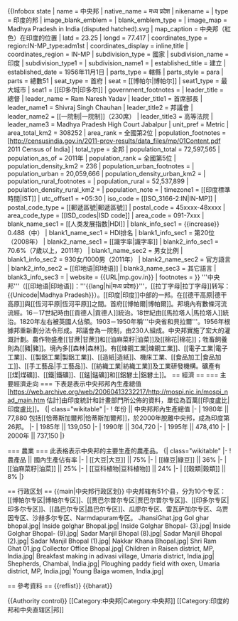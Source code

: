 {{Infobox state
| name = 中央邦
| native_name = मध्य प्रदेश
| nikename    = 
| type        = 印度的邦
| image_blank_emblem      = 
| blank_emblem_type       = 
| image_map               = Madhya Pradesh in India (disputed hatched).svg
| map_caption             = 中央邦（紅色）在印度的位置
| latd                    = 23.25
| longd                   = 77.417
| coordinates_type        = region:IN-MP_type:adm1st
| coordinates_display     = inline,title
| coordinates_region      = IN-MP
| subdivision_type        = 國家
| subdivision_name        = 印度
| subdivision_type1       = 
| subdivision_name1       = 
| established_title = 建立
| established_date  = 1956年11月1日
| parts_type              = 轄縣
| parts_style             = para
| parts                   = 總數51
| seat_type               = 首府
| seat                    = [[博帕尔|博帕尔]]
| seat1_type              = 最大城市
| seat1                   = [[印多尔|印多尔]]
| government_footnotes    =
| leader_title            = 總督
| leader_name             = Ram Naresh Yadav
| leader_title1           = 首席部長
| leader_name1            = Shivraj Singh Chauhan
| leader_title2           = 邦議會
| leader_name2            = [[一院制|一院制]]（230席）
| leader_title3           = 高等法院
| leader_name3            = Madhya Pradesh High Court Jabalpur
| unit_pref               = Metric
| area_total_km2          = 308252
| area_rank               = 全國第2位
| population_footnotes    =<ref name="2011_censusindia_gov_in">[http://censusindia.gov.in/2011-prov-results/data_files/mp/01Content.pdf 2011 Census of India]</ref>
| total_type = 全邦
| population_total        = 72,597,565
| population_as_of        = 2011年
| population_rank         = 全國第5位
| population_density_km2  = 236
| population_urban_footnotes     =
| population_urban               = 20,059,666
| population_density_urban_km2   =
| population_rural_footnotes     =
| population_rural               = 52,537,899
| population_density_rural_km2   =
| population_note         = 
| timezone1               = [[印度標準時間|IST]]
| utc_offset1             = +05:30
| iso_code                = [[ISO_3166-2:IN|IN-MP]]
| postal_code_type        = [[郵遞區號|郵遞區號]]
| postal_code             = 45xxxx-48xxxx
| area_code_type          = [[ISD_codes|ISD code]]
| area_code               = 091-7xxx
| blank_name_sec1         = [[人类发展指数|HDI]]
| blank_info_sec1         = {{increase}} 0.488（中）
| blank1_name_sec1        = HDI排名
| blank1_info_sec1        = 第20位（2008年）
| blank2_name_sec1        = [[識字率|識字率]]
| blank2_info_sec1        = 70.6%（7歲以上，2011年）<ref name="2011_censusindia_gov_in"/>
| blank1_name_sec2        = 男女比例
| blank1_info_sec2        = 930女/1000男（2011年）
| blank2_name_sec2        = 官方語言
| blank2_info_sec2        = [[印地语|印地语]]
| blank3_name_sec3        = 其它語言
| blank3_info_sec3        = 
| website   = {{URL|mp.gov.in}}
| footnotes = 
}}
'''中央邦'''（[[印地语|印地语]]：'''{{lang|hi|मध्य प्रदेश}}'''，[[拉丁字母|拉丁字母]]转写：{{Unicode|Madhya Pradesh}}）。[[印度|印度]]中部的一邦。在[[德干高原|德干高原]]與[[恆河平原|恆河平原]]之間。首府[[博帕爾|博帕爾]]。邦境內有數條河流流經。16－17世紀時由[[貢德人|貢德人]]統治。18世紀由[[馬拉塔人|馬拉塔人]]統治。1820年左右被英國人佔領。1903－1950年稱'''中央省和貝拉爾'''。1956年根據邦重新劃分法令形成。邦議會為一院制，由230人組成。中央邦實施了宏大的灌溉計劃。農作物盛產[[甘蔗|甘蔗]]和[[油麻菜籽|油菜]]及[[棉花|棉花]]；牲畜飼養則為[[豬|豬]]。境內多[[森林|森林]]。有[[煉鋼工業|煉鋼工業]]、[[電子工業|電子工業]]、[[製鋁工業|製鋁工業]]、[[造紙|造紙]]、機床工業、[[食品加工|食品加工]]、[[手工藝品|手工藝品]]、[[紡織工業|紡織工業]]及工業研發機構。礦產有[[煤|煤礦]]、[[鐵|鐵礦]]、[[錳|錳礦]]和[[鋁礬土|鋁礬土]]。
== 經濟 ==
=== 主要經濟走向 ===
下表是表示中央邦邦內生產總值 [https://web.archive.org/web/20060413232217/http://mospi.nic.in/mospi_nad_main.htm 估計]由印度統計和計畫部門所公佈的資料，單位為百萬[[印度盧比|印度盧比]]。
{| class="wikitable"
|-
! 年份 || 中央邦邦內生產總值
|-
| 1980年 || 77,880 <ref name="fn_1">包括[[恰蒂斯加爾邦|恰蒂斯加爾邦]]，於2000年脫離中央邦，成為印度第26邦。</ref>
|-
| 1985年 || 139,050 <ref name="fn_1" />
|-
| 1990年 || 304,720 <ref name="fn_1" />
|-
| 1995年 || 478,410
|-
| 2000年 || 737,150
|}

=== 農業 ===
此表格表示中央邦的主要生產的農產品。
{| class="wikitable"
|-
! 農產品 || 國內生產佔有率
|-
| [[大豆|大豆]] || 75%
|-
| [[綠豆|綠豆]] || 36%
|-
| [[油麻菜籽|油菜]] || 25%
|-
| [[豆科植物|豆科植物]] || 24%
|-
| [[榖類|榖類]] || 8%
|}

== 行政区划 ==
{{main|中央邦行政区划}}
中央邦辖有51个县，分为10个专区：[[博帕尔专区|博帕尔专区]]、[[贾巴尔普尔专区|贾巴尔普尔专区]]、[[印多尔专区|印多尔专区]]、[[昌巴尔专区|昌巴尔专区]]、瓜廖尔专区、雷瓦萨加尔专区、乌贾因专区、沙赫多尔专区、Narmdapuram专区。
<gallery>
JhansiGhat.jpg
Gol ghar bhopal.jpg|
Inside golghar Bhopal.jpg| 
Inside Golghar Bhopal- (3).jpg| 
Inside Golghar Bhopal- (9).jpg|
Sadar Manjil Bhopal (8).jpg|
Sadar Manjil Bhopal (2).jpg|
Sadar Manjil Bhopal (1).jpg|
Nakkar Khana Bhopal.jpg| 
Shri Ram Ghat 01.jpg
Collector Office Bhopal.jpg|
Children in Raisen district, MP, India.jpg|
Breakfast making in adivasi village, Umaria district, India.jpg|
Shepherds, Chambal, India.jpg|
Ploughing paddy field with oxen, Umaria district, MP, India.jpg|
Young Baiga women, India.jpg|
</gallery>

== 參考資料 ==
{{reflist}}
{{bharat}}

{{Authority control}}
[[Category:中央邦|Category:中央邦]]
[[Category:印度的邦和中央直辖区|邦]]